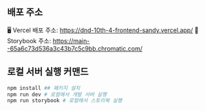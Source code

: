 ## 배포 주소

🖥️ Vercel 배포 주소: https://dnd-10th-4-frontend-sandy.vercel.app/
🎨 Storybook 주소: https://main--65a6c73d536a3c43b7c5c9bb.chromatic.com/

## 로컬 서버 실행 커맨드

```sh
npm install ## 패키지 설치
npm run dev # 로컬에서 개발 서버 실행
npm run storybook # 로컬에서 스토리북 실행
```
